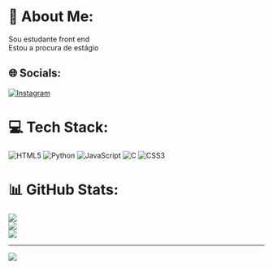 # 💫 About Me:
Sou estudante front end<br>Estou a procura de estágio 


## 🌐 Socials:
[![Instagram](https://img.shields.io/badge/Instagram-%23E4405F.svg?logo=Instagram&logoColor=white)](https://instagram.com/laizgabriely) 

# 💻 Tech Stack:
![HTML5](https://img.shields.io/badge/html5-%23E34F26.svg?style=for-the-badge&logo=html5&logoColor=white) ![Python](https://img.shields.io/badge/python-3670A0?style=for-the-badge&logo=python&logoColor=ffdd54) ![JavaScript](https://img.shields.io/badge/javascript-%23323330.svg?style=for-the-badge&logo=javascript&logoColor=%23F7DF1E) ![C](https://img.shields.io/badge/c-%2300599C.svg?style=for-the-badge&logo=c&logoColor=white) ![CSS3](https://img.shields.io/badge/css3-%231572B6.svg?style=for-the-badge&logo=css3&logoColor=white)
# 📊 GitHub Stats:
![](https://github-readme-stats.vercel.app/api?username=laizgabriely&theme=radical&hide_border=false&include_all_commits=false&count_private=false)<br/>
![](https://github-readme-streak-stats.herokuapp.com/?user=laizgabriely&theme=radical&hide_border=false)<br/>
![](https://github-readme-stats.vercel.app/api/top-langs/?username=laizgabriely&theme=radical&hide_border=false&include_all_commits=false&count_private=false&layout=compact)

---
[![](https://visitcount.itsvg.in/api?id=laizgabriely&icon=0&color=0)](https://visitcount.itsvg.in)

<!-- Proudly created with GPRM ( https://gprm.itsvg.in ) -->